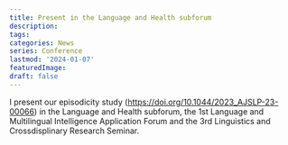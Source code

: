 ```yaml
---
title: Present in the Language and Health subforum
description:
tags: 
categories: News
series: Conference
lastmod: '2024-01-07'
featuredImage:
draft: false
---
```


<!--more-->


I present our episodicity study (https://doi.org/10.1044/2023_AJSLP-23-00066) in the Language and Health subforum, the 1st Language and Multilingual Intelligence Application Forum and the 3rd Linguistics and Crossdisplinary Research Seminar. 
